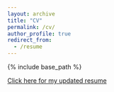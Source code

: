 ```yaml
---
layout: archive
title: "CV"
permalink: /cv/
author_profile: true
redirect_from:
  - /resume
---
```


{% include base_path %}

[Click here for my updated resume](https://narendoraiswamy.github.io/files/Naren_Doraiswamy_CV.pdf)

